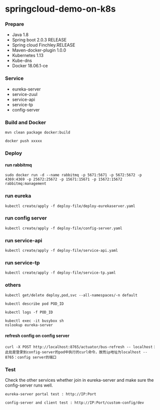 # springcloud-demo-on-k8s

### Prepare
* Java 1.8
* Spring boot 2.0.3 RELEASE
* Spring cloud Finchley.RELEASE
* Maven-docker-plugin 1.0.0
* Kubernetes 1.13
* Kube-dns
* Docker 18.06.1-ce


### Service

+ eureka-server
+ service-zuul
+ service-api
+ service-tp
+ config-server

### Build and Docker

`mvn clean package docker:build`

```docker push xxxxx```


### Deploy

#### run rabbitmq
`sudo docker run -d --name rabbitmq -p 5671:5671 -p 5672:5672 -p 4369:4369 -p 25672:25672 -p 15671:15671 -p 15672:15672 rabbitmq:management`
### run eureka
`kubectl create/apply -f deploy-file/deploy-eurekaserver.yaml`

### run config server
`kubectl create/apply -f deploy-file/config-server.yaml`

### run service-api
`kubectl create/apply -f deploy-file/service-api.yaml`

### run service-tp
`kubectl create/apply -f deploy-file/service-tp.yaml`

### others

`kubectl get/delete deploy,pod,svc --all-namespaces/-n default`

`kubectl describe pod POD_ID`

`kubectl logs -f POD_ID`

	kubectl exec -it busybox sh
    nslookup eureka-server
   
#### refresh config on config server
`
curl -X POST http://localhost:8765/actuator/bus-refresh
-- localhost：此处是登录到config-server的pod中执行的curl命令，故而ip地址为localhost
-- 8765：config server的端口
`

### Test

Check the other services whether join in eureka-server and make sure the config-server runs well. 

	eureka-server portal test : http://IP:Port
	
	config-server and client test : http://IP:Port/custom-config/dev





